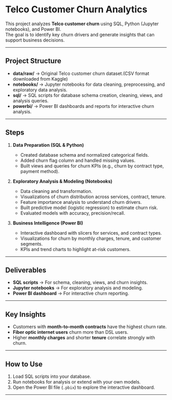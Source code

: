 
# Telco Customer Churn Analytics

This project analyzes **Telco customer churn** using SQL, Python (Jupyter notebooks), and Power BI.  
The goal is to identify key churn drivers and generate insights that can support business decisions.

---

## Project Structure
- **data/raw/** → Original Telco customer churn dataset.(CSV format downloaded from Kaggle)  
- **notebooks/** → Jupyter notebooks for data cleaning, preprocessing, and exploratory data analysis.  
- **sql/** → SQL scripts for database schema creation, cleaning, views, and analysis queries.  
- **powerbi/** → Power BI dashboards and reports for interactive churn analysis.  

---

## Steps
1. **Data Preparation (SQL & Python)**  
   - Created database schema and normalized categorical fields.  
   - Added churn flag column and handled missing values.  
   - Built views and queries for churn KPIs (e.g., churn by contract type, payment method).  

2. **Exploratory Analysis & Modeling (Notebooks)**  
   - Data cleaning and transformation.  
   - Visualizations of churn distribution across services, contract, tenure.
   - Feature importance analysis to understand churn drivers.  
   - Built predictive model (logistic regression) to estimate churn risk.  
   - Evaluated models with accuracy, precision/recall. 

3. **Business Intelligence (Power BI)**  
   - Interactive dashboard with slicers for services, and contract types.  
   - Visualizations for churn by monthly charges, tenure, and customer segments.  
   - KPIs and trend charts to highlight at-risk customers.  

---

##  Deliverables
- **SQL scripts** → For schema, cleaning, views, and churn insights.  
- **Jupyter notebooks** → For exploratory analysis and modeling.  
- **Power BI dashboard** → For interactive churn reporting.  

---

## Key Insights
- Customers with **month-to-month contracts** have the highest churn rate.  
- **Fiber optic internet users** churn more than DSL users.  
- Higher **monthly charges** and shorter **tenure** correlate strongly with churn.  

---

##  How to Use
1. Load SQL scripts into your database.  
2. Run notebooks for analysis or extend with your own models.  
3. Open the Power BI file (`.pbix`) to explore the interactive dashboard.  

---
